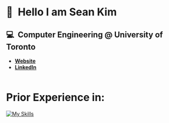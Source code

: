 # 👋&nbsp;&nbsp;Hello I am Sean Kim
## 💻&nbsp;&nbsp;Computer Engineering @ University of Toronto ##
- **[Website](https://seankim.netlify.app)**
- **[LinkedIn](https://www.linkedin.com/in/seankim7/)**
<br/><br/>

# Prior Experience in: #
[![My Skills](https://skillicons.dev/icons?i=c,cpp,python,html,css,javascript,typescript,rust,php,matlab,react,next,redux,sass,tailwind,nodejs,express,postgres,mysql,mongodb,arduino,docker,vim,linux,git,github,gitlab,vscode,figma,netlify&perline=6)](https://skillicons.dev)

